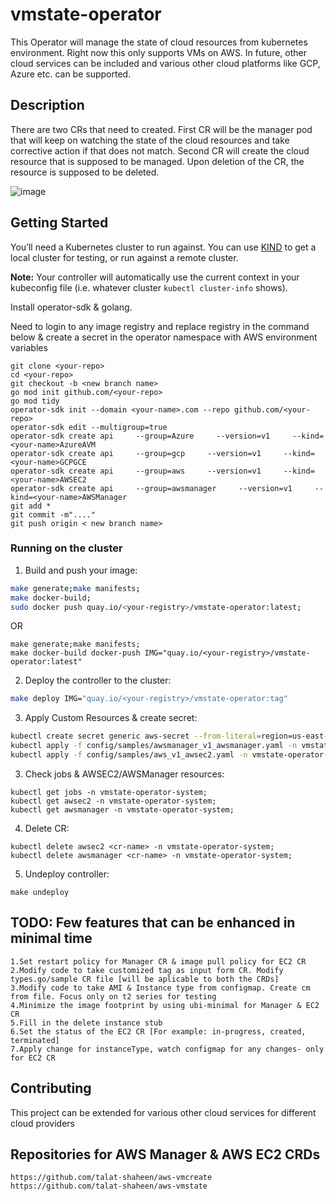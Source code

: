 # vmstate-operator
This Operator will manage the state of cloud resources from kubernetes environment. Right now this only supports VMs on AWS. In future, other cloud services can be included and various other cloud platforms like GCP, Azure etc. can be supported.

## Description
There are two CRs that need to created.
First CR will be the manager pod that will keep on watching the state of the cloud resources and take corrective action if that does not match. 
Second CR will create the cloud resource that is supposed to be managed. Upon deletion of the CR, the resource is supposed to be deleted.

![image](https://user-images.githubusercontent.com/36874355/212598021-01716c9f-ea1a-4f11-b106-777781de06f0.png)

## Getting Started
You’ll need a Kubernetes cluster to run against. You can use [KIND](https://sigs.k8s.io/kind) to get a local cluster for testing, or run against a remote cluster.

**Note:** Your controller will automatically use the current context in your kubeconfig file (i.e. whatever cluster `kubectl cluster-info` shows).

Install operator-sdk & golang.

Need to login to any image registry and replace registry in the command below & create a secret in the operator namespace with AWS environment variables

```
git clone <your-repo>
cd <your-repo>
git checkout -b <new branch name>
go mod init github.com/<your-repo>
go mod tidy
operator-sdk init --domain <your-name>.com --repo github.com/<your-repo>
operator-sdk edit --multigroup=true
operator-sdk create api     --group=Azure     --version=v1     --kind=<your-name>AzureAVM
operator-sdk create api     --group=gcp     --version=v1     --kind=<your-name>GCPGCE
operator-sdk create api     --group=aws     --version=v1     --kind=<your-name>AWSEC2
operator-sdk create api     --group=awsmanager     --version=v1     --kind=<your-name>AWSManager
git add *
git commit -m"...."
git push origin < new branch name>
```



### Running on the cluster
1. Build and push your image:
	
```sh
make generate;make manifests;
make docker-build;
sudo docker push quay.io/<your-registry>/vmstate-operator:latest;
```
OR

```
make generate;make manifests;
make docker-build docker-push IMG="quay.io/<your-registry>/vmstate-operator:latest"
```
	
2. Deploy the controller to the cluster:

```sh
make deploy IMG="quay.io/<your-registry>/vmstate-operator:tag"
```

3. Apply Custom Resources & create secret:

```sh
kubectl create secret generic aws-secret --from-literal=region=us-east-1 --from-literal=aws-secret-access-key=<secret access key> --from-literal=aws-access-key-id=<secret access key id>
kubectl apply -f config/samples/awsmanager_v1_awsmanager.yaml -n vmstate-operator-system;
kubectl apply -f config/samples/aws_v1_awsec2.yaml -n vmstate-operator-system;
```
3. Check jobs & AWSEC2/AWSManager resources:

```
kubectl get jobs -n vmstate-operator-system;
kubectl get awsec2 -n vmstate-operator-system;
kubectl get awsmanager -n vmstate-operator-system;
```

4. Delete CR:

```
kubectl delete awsec2 <cr-name> -n vmstate-operator-system;
kubectl delete awsmanager <cr-name> -n vmstate-operator-system;
```

5. Undeploy controller:

```
make undeploy
```
## TODO: Few features that can be enhanced in minimal time

```
1.Set restart policy for Manager CR & image pull policy for EC2 CR
2.Modify code to take customized tag as input form CR. Modify types.go/sample CR file [will be aplicable to both the CRDs]
3.Modify code to take AMI & Instance type from configmap. Create cm from file. Focus only on t2 series for testing
4.Minimize the image footprint by using ubi-minimal for Manager & EC2 CR
5.Fill in the delete instance stub
6.Set the status of the EC2 CR [For example: in-progress, created, terminated]
7.Apply change for instanceType, watch configmap for any changes- only for EC2 CR

```

## Contributing
This project can be extended for various other cloud services for different cloud providers  

## Repositories for AWS Manager & AWS EC2 CRDs
```
https://github.com/talat-shaheen/aws-vmcreate
https://github.com/talat-shaheen/aws-vmstate
```

